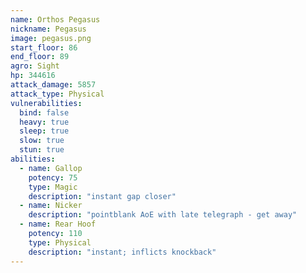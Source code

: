 ```yaml
---
name: Orthos Pegasus
nickname: Pegasus
image: pegasus.png
start_floor: 86
end_floor: 89
agro: Sight
hp: 344616
attack_damage: 5857
attack_type: Physical
vulnerabilities:
  bind: false
  heavy: true
  sleep: true
  slow: true
  stun: true
abilities:
  - name: Gallop
    potency: 75
    type: Magic
    description: "instant gap closer"
  - name: Nicker
    description: "pointblank AoE with late telegraph - get away"
  - name: Rear Hoof
    potency: 110
    type: Physical
    description: "instant; inflicts knockback"
---
```

